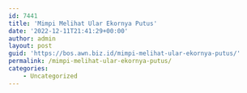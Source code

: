 ```yaml
---
id: 7441
title: 'Mimpi Melihat Ular Ekornya Putus'
date: '2022-12-11T21:41:29+00:00'
author: admin
layout: post
guid: 'https://bos.awn.biz.id/mimpi-melihat-ular-ekornya-putus/'
permalink: /mimpi-melihat-ular-ekornya-putus/
categories:
    - Uncategorized
---
```


